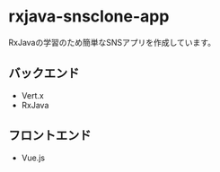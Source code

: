 # rxjava-snsclone-app

RxJavaの学習のため簡単なSNSアプリを作成しています。

## バックエンド
- Vert.x
- RxJava

## フロントエンド
- Vue.js
